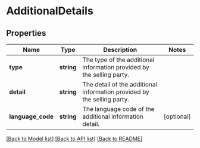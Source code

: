 # AdditionalDetails

## Properties
Name | Type | Description | Notes
------------ | ------------- | ------------- | -------------
**type** | **string** | The type of the additional information provided by the selling party. | 
**detail** | **string** | The detail of the additional information provided by the selling party. | 
**language_code** | **string** | The language code of the additional information detail. | [optional] 

[[Back to Model list]](../../README.md#documentation-for-models) [[Back to API list]](../../README.md#documentation-for-api-endpoints) [[Back to README]](../../README.md)

